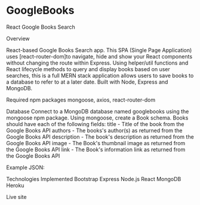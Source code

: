 # GoogleBooks

React Google Books Search

Overview

React-based Google Books Search app. This SPA (Single Page Application) uses [react-router-dom]to navigate, hide and show your React components without changing the route within Express. Using helper/util functions and React lifecycle methods to query and display books based on user searches, this is a full MERN stack application allows users to save books to a database to refer to at a later date. Built with Node, Express and MongoDB.

Required npm packages
mongoose, axios, react-router-dom

Database
Connect to a MongoDB database named googlebooks using the mongoose npm package.
Using mongoose, create a Book schema.
Books should have each of the following fields:
title - Title of the book from the Google Books API
authors - The books's author(s) as returned from the Google Books API
description - The book's description as returned from the Google Books API
image - The Book's thumbnail image as returned from the Google Books API
link - The Book's information link as returned from the Google Books API

Example JSON:

Technologies Implemented
Bootstrap
Express
Node.js
React
MongoDB
Heroku

Live site
